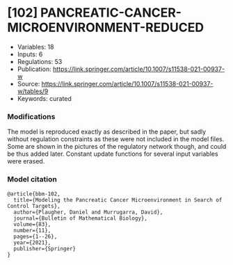 # \[102\] PANCREATIC-CANCER-MICROENVIRONMENT-REDUCED

 - Variables: 18
 - Inputs: 6
 - Regulations: 53
 - Publication: https://link.springer.com/article/10.1007/s11538-021-00937-w
 - Source: https://link.springer.com/article/10.1007/s11538-021-00937-w/tables/9
 - Keywords: curated


### Modifications

The model is reproduced exactly as described in the paper, but sadly without regulation constraints as these were not included in the model files. Some are shown in the pictures of the regulatory network though, and could be thus added later. Constant update functions for several input variables were erased.

### Model citation

```
@article{bbm-102,
  title={Modeling the Pancreatic Cancer Microenvironment in Search of Control Targets},
  author={Plaugher, Daniel and Murrugarra, David},
  journal={Bulletin of Mathematical Biology},
  volume={83},
  number={11},
  pages={1--26},
  year={2021},
  publisher={Springer}
}
```

